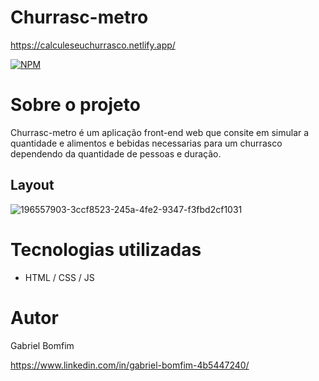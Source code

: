 # Churrasc-metro
https://calculeseuchurrasco.netlify.app/

[![NPM](https://img.shields.io/npm/l/react)](https://github.com/Gbxiis/Churrasc-metro-/blob/main/LICENCE) 

# Sobre o projeto

Churrasc-metro é um aplicação front-end web  que consite em simular a quantidade e alimentos e bebidas necessarias para um churrasco dependendo da quantidade de pessoas e duração.

## Layout
![196557903-3ccf8523-245a-4fe2-9347-f3fbd2cf1031](https://user-images.githubusercontent.com/110855086/216650006-a16cb252-8f13-493a-8c4d-731d5cc9035a.gif)







# Tecnologias utilizadas
- HTML / CSS / JS 

# Autor

Gabriel Bomfim

https://www.linkedin.com/in/gabriel-bomfim-4b5447240/
